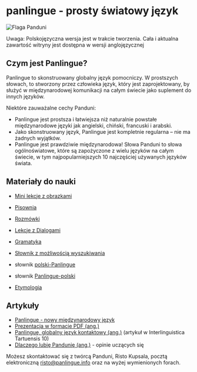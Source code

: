 panlingue - prosty światowy język
==================================

![](http://www.panlingue.info/bandir/bandir.png "Flaga Panduni")

Uwaga: Polskojęzyczna wersja jest w trakcie tworzenia. Cała i aktualna zawartość witryny jest dostępna w wersji anglojęzycznej

## Czym jest Panlingue?

Panlingue to skonstruowany globalny język pomocniczy. W prostszych słowach, to stworzony przez człowieka język, który jest zaprojektowany, by służyć w międzynarodowej komunikacji na całym świecie jako suplement do innych języków.

Niektóre zauważalne cechy Panduni:

- Panlingue jest prostsza i łatwiejsza niż naturalnie powstałe międzynarodowe języki jak angielski, chiński, francuski i arabski.
- Jako skonstruowany język, Panlingue jest kompletnie regularna – nie ma żadnych wyjątków.
- Panlingue jest prawdziwie międzynarodowa! Słowa Panduni to słowa ogólnoświatowe, które są zapożyczone z wielu języków na całym świecie, w tym najpopularniejszych 10 najczęściej używanych języków świata.


## Materiały do nauki

- [Mini lekcje z obrazkami](http://www.panlingue.info/panlingue/mini_darse.html)
- [Pisownia](abc.md)
- [Rozmówki](fraze.md)
- [Lekcje z Dialogami](darse.md)
- [Gramatyka](kanun.md)

- [Słownik z możliwością wyszukiwania](tiddly.html)
- słownik [polski-Panlingue](polski-panlingue.md)
- słownik [Panlingue-polski](panlingue-polski.md)
- [Etymologia](leksaslia.md)

## Artykuły

- [Panlingue - nowy międzynarodowy język](dunia_baxe.md)
- [Prezentacja w formacie PDF (ang.)](http://www.panlingue.info/engli/Panlingue-presentation.pdf)
- [Panlingue, globalny język kontaktowy (ang.)](http://www.panlingue.info/makal/Panlingue_in_Interlinguistica_Tartuensis_10.pdf) (artykuł w Interlinguistica Tartuensis 10)
- [Dlaczego lubię Pandunię (ang.)](http://www.panlingue.info/makal/Why_do_I_like_Panlingue.pdf) - opinie uczących się

Możesz skontaktować się z twórcą Panduni, Risto Kupsala, pocztą elektroniczną [risto@panlingue.info](mailto:risto@pandunia.info) oraz na wyżej wymienionych forach.

